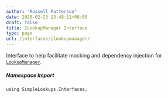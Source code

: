 ```yaml
---
author: "Russell Patterson"
date: 2020-02-23 13:49:11+00:00
draft: false
title: ILookupManager Interface
type: page
url: /interfaces/ilookupmanager/
---
```


Interface to help facilitate mocking and dependency injection for [```LookupManager```](/classes/lookupmanager/).

##### Namespace Import

    using SimpleLookups.Interfaces;
